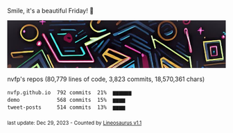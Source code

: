 Smile, it's a beautiful Friday! 🌺

![banner](https://github.com/nvfp/nvfp/raw/main/assets/banner.jpg)

nvfp's repos (80,779 lines of code, 3,823 commits, 18,570,361 chars)

```txt
nvfp.github.io  792 commits  21%  ▆▆▆▆▆▆
demo            568 commits  15%  ▆▆▆▆
tweet-posts     514 commits  13%  ▆▆▆▆
```

<sub>last update: Dec 29, 2023 - Counted by [Lineosaurus v1.1](https://github.com/Lineosaurus/Lineosaurus)</sub>